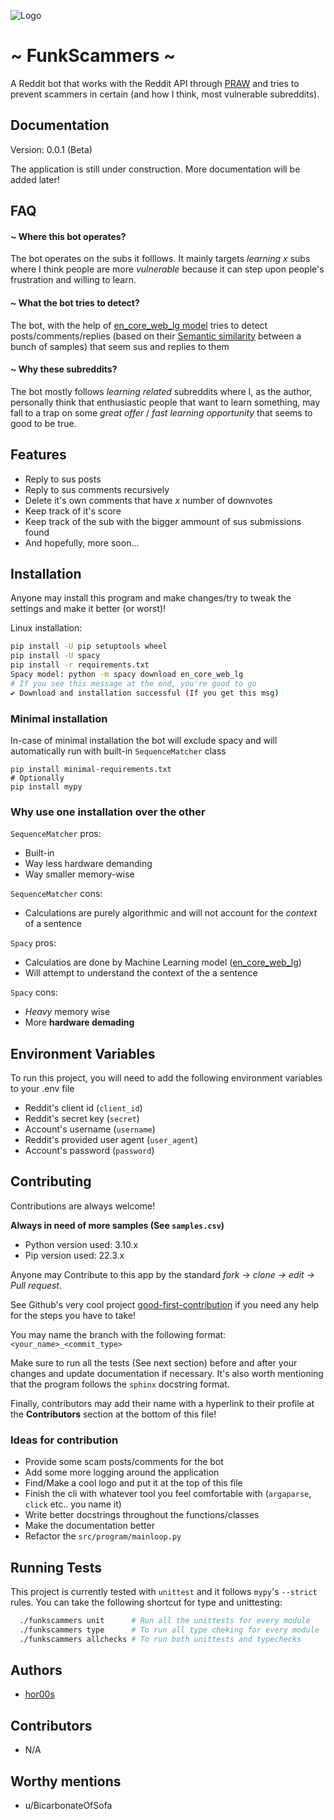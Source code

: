 
![Logo](TODO...)


# ~ FunkScammers ~

A Reddit bot that works with the Reddit API through [PRAW](https://praw.readthedocs.io/en/stable/) and tries to prevent scammers in certain (and how I think, most vulnerable subreddits).



## Documentation

Version: 0.0.1 (Beta)

The application is still under construction.
More documentation will be added later!


## FAQ

#### ~ Where this bot operates?

The bot operates on the subs it folllows. It mainly targets *learning x* subs where I think people are more *vulnerable* because it can step upon people's frustration and willing to learn.

#### ~ What the bot tries to detect?

The bot, with the help of [en_core_web_lg model](https://www.datasciencelearner.com/how-to-install-en_core_web_lg-spacy-model/) tries to detect posts/comments/replies (based on their [Semantic similarity](https://en.wikipedia.org/wiki/Semantic_similarity) between a bunch of samples) that seem sus and replies to them

#### ~ Why these subreddits?

The bot mostly follows *learning related* subreddits where I, as the author, personally think that enthusiastic people that want to learn something, may fall to a trap on some *great offer* / *fast learning opportunity* that seems to good to be true.

## Features

- Reply to sus posts
- Reply to sus comments recursively
- Delete it's own comments that have *x* number of downvotes
- Keep track of it's score
- Keep track of the sub with the bigger ammount of sus submissions found
- And hopefully, more soon...

## Installation

Anyone may install this program and make changes/try to tweak the settings and make it better (or worst)!

Linux installation:

```bash
pip install -U pip setuptools wheel
pip install -U spacy
pip install -r requirements.txt
Spacy model: python -m spacy download en_core_web_lg
# If you see this message at the end, you're good to go
✔ Download and installation successful (If you get this msg)
```

### Minimal installation

In-case of minimal installation the bot will exclude spacy and will
automatically run with built-in `SequenceMatcher` class

```
pip install minimal-requirements.txt
# Optionally
pip install mypy
```

### Why use one installation over the other
`SequenceMatcher` pros:
- Built-in
- Way less hardware demanding
- Way smaller memory-wise

`SequenceMatcher` cons:
- Calculations are purely algorithmic and will not account for the *context* of a sentence

`Spacy` pros:
- Calculatios are done by Machine Learning model ([en_core_web_lg](https://spacy.io/models/en))
- Will attempt to understand the context of the a sentence

`Spacy` cons:
- *Heavy* memory wise
- More **hardware demading**


## Environment Variables

To run this project, you will need to add the following environment variables to your .env file

- Reddit's client id (`client_id`)
- Reddit's secret key  (`secret`)
- Account's username (`username`)
- Reddit's provided user agent (`user_agent`)
- Account's password (`password`)

## Contributing

Contributions are always welcome!

**Always in need of more samples (See `samples.csv`)**

- Python version used: 3.10.x
- Pip version used: 22.3.x

Anyone may Contribute to this app by the standard *fork -> clone -> edit -> Pull request*.

See Github's very cool project [good-first-contribution](https://github.com/firstcontributions/first-contributions) if you need any help for the steps you have to take!

You may name the branch with the following format: `<your_name>_<commit_type>`

Make sure to run all the tests (See next section) before and after your changes and update documentation if necessary.
It's also worth mentioning that the program follows the `sphinx` docstring format.

Finally, contributors may add their name with a hyperlink to their profile at the **Contributors** section at  the bottom of this file!

### Ideas for contribution
- Provide some scam posts/comments for the bot
- Add some more logging around the application
- Find/Make a cool logo and put it at the top of this file
- Finish the cli with whatever tool you feel comfortable with (`argaparse`, `click` etc.. you name it)
- Write better docstrings throughout the functions/classes
- Make the documentation better
- Refactor the `src/program/mainloop.py`

## Running Tests

This project is currently tested with `unittest` and it follows `mypy`'s `--strict` rules. You can take the following shortcut for type and unittesting:

```bash
  ./funkscammers unit      # Run all the unittests for every module
  ./funkscammers type      # To run all type cheking for every module
  ./funkscammers allchecks # To run both unittests and typechecks
```

## Authors
* [hor00s](https://github.com/hor00s)

## Contributors
* N/A

## Worthy mentions
* u/BicarbonateOfSofa
